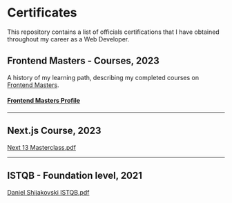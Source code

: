 # Certificates

This repository contains a list of officials certifications that I have obtained throughout my career as a Web Developer.

## Frontend Masters - Courses, 2023
A history of my learning path, describing my completed courses on [Frontend Masters](https://frontendmasters.com).

#### [Frontend Masters Profile](https://frontendmasters.com/u/plivajKlime)

---

## Next.js Course, 2023
[Next 13 Masterclass.pdf](https://github.com/dsijakovski98/certificates/files/13116626/Next.13.Masterclass.-.Net.Ninja.pdf)

---

## ISTQB - Foundation level, 2021
[Daniel Shijakovski ISTQB.pdf](https://github.com/dsijakovski98/certificates/files/13116593/Daniel_Shijakovski-ISTQB-FL.pdf)
